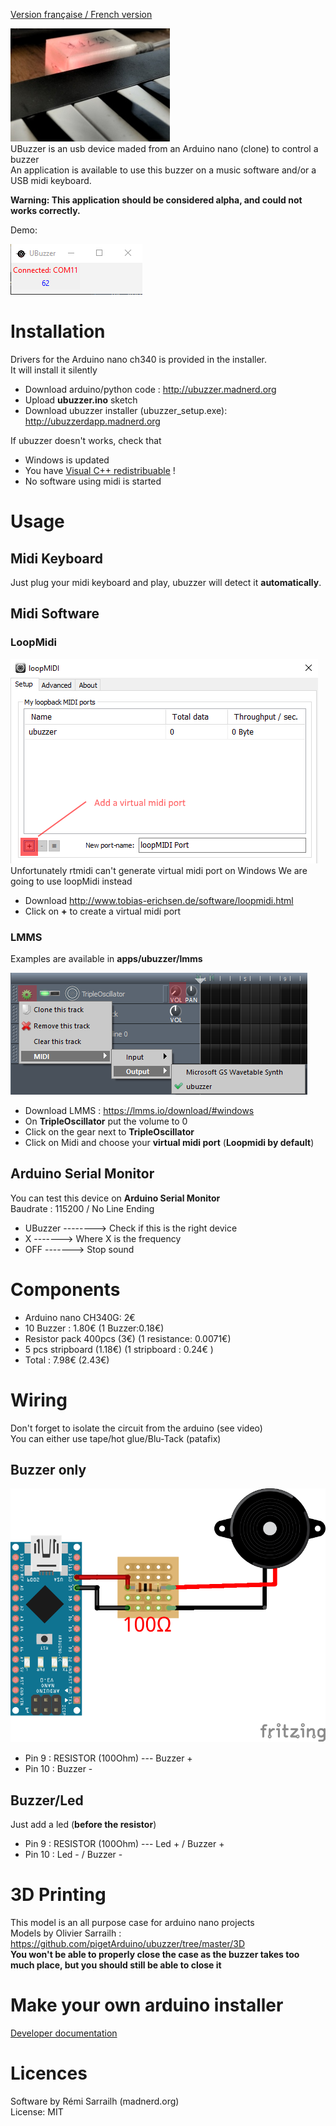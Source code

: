 [Version française / French version](https://github.com/pigetArduino/ubuzzer/blob/master/readme.fr.md)

![Photo UBuzzer](https://github.com/pigetArduino/ubuzzer/raw/master/doc/ubuzzer_photo.jpg)   
UBuzzer is an usb device maded from an Arduino nano (clone) to control a buzzer   
An application is available to use this buzzer on a music software and/or a USB midi keyboard.

**Warning: This application should be considered alpha, and could not works correctly.**      

Demo: 

![UBuzzer App](https://github.com/pigetArduino/ubuzzer/raw/master/doc/ubuzzer_app.png)   

# Installation
Drivers for the Arduino nano ch340 is provided in the installer.    
It will install it silently     

* Download arduino/python code : http://ubuzzer.madnerd.org
* Upload **ubuzzer.ino** sketch
* Download ubuzzer installer (ubuzzer_setup.exe): http://ubuzzerdapp.madnerd.org    

If ubuzzer doesn't works, check that 
* Windows is updated 
* You have [Visual C++ redistribuable](https://www.microsoft.com/en-us/download/details.aspx?id=48145) !
* No software using midi is started

# Usage
## Midi Keyboard
Just plug your midi keyboard and play, ubuzzer will detect it **automatically**.

## Midi Software

### LoopMidi
![LoopMidi Add Midi Port](https://github.com/pigetArduino/ubuzzer/raw/master/doc/loopMidi.png)     
Unfortunately rtmidi can't generate virtual midi port on Windows
We are going to use loopMidi instead
* Download http://www.tobias-erichsen.de/software/loopmidi.html
* Click on **+** to create a virtual midi port

### LMMS
Examples are available in **apps/ubuzzer/lmms**

![Ubuzzer on LMMS](https://github.com/pigetArduino/ubuzzer/raw/master/doc/ubuzzer_lmms.png)
* Download LMMS : https://lmms.io/download/#windows
* On **TripleOscillator** put the volume to 0
* Click on the gear next to **TripleOscillator**
* Click on Midi and choose your **virtual midi port** (**Loopmidi by default**)

## Arduino Serial Monitor
You can test this device on **Arduino Serial Monitor**    
Baudrate : 115200 / No Line Ending     

* UBuzzer --------> Check if this is the right device    
* X -------> Where X is the frequency   
* OFF -------> Stop sound    

# Components
* Arduino nano CH340G: 2€    
* 10 Buzzer : 1.80€  (1 Buzzer:0.18€)  
* Resistor pack 400pcs (3€) (1 resistance: 0.0071€) 
* 5 pcs stripboard (1.18€) (1 stripboard : 0.24€ )  
* Total : 7.98€ (2.43€)   

# Wiring
Don't forget to isolate the circuit from the arduino (see video)    
You can either use tape/hot glue/Blu-Tack (patafix)
## Buzzer only
![UBuzzer Wiring](https://github.com/pigetArduino/ubuzzer/raw/master/doc/ubuzzer_wiring.png)   
* Pin 9 : RESISTOR (100Ohm) --- Buzzer +   
* Pin 10 : Buzzer -    

## Buzzer/Led
Just add a led (**before the resistor**)
* Pin 9 : RESISTOR (100Ohm) --- Led + / Buzzer +   
* Pin 10 : Led - / Buzzer -    


# 3D Printing
This model is an all purpose case for arduino nano projects    
Models by Olivier Sarrailh : https://github.com/pigetArduino/ubuzzer/tree/master/3D    
**You won't be able to properly close the case as the buzzer takes too much place, but you should still be able to close it**

# Make your own arduino installer
[Developer documentation](https://github.com/pigetArduino/ubuzzer/blob/master/dev.readme.md)

# Licences
Software by Rémi Sarrailh (madnerd.org)   
License: MIT
